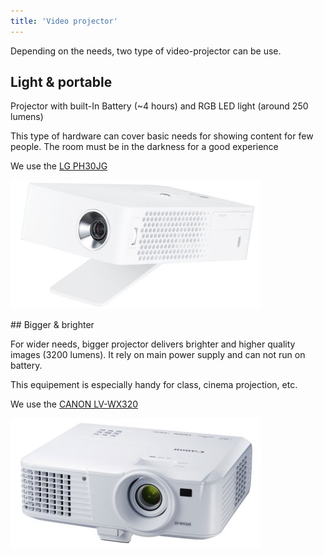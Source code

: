 ```yaml
---
title: 'Video projector'
---
```


Depending on the needs, two type of video-projector can be use.

## Light & portable

Projector with built-In Battery (~4 hours) and RGB LED light (around 250 lumens)

This type of hardware can cover basic needs for showing content for few people. 
The room must be in the darkness for a good experience

We use the [LG PH30JG](http://www.lg.com/fr/video/lg-PH30JG-videoprojecteur)  

![](LD0004685809_2.jpg)

## Bigger & brighter

For wider needs, bigger projector delivers brighter and higher quality images (3200 lumens). It rely on main power supply and can not run on battery.

This equipement is especially handy for class, cinema projection, etc.

We use the [CANON LV-WX320](https://www.canon-europe.com/for_home/product_finder/multimedia_projectors/lv/lv_wx320/)

![](LD0003340451_2.jpg)